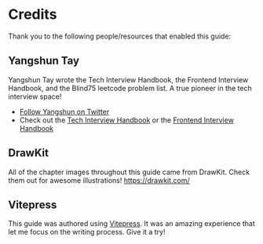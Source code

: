 # Credits

Thank you to the following people/resources that enabled this guide:

## Yangshun Tay

Yangshun Tay wrote the Tech Interview Handbook, the Frontend Interview Handbook, and the Blind75 leetcode problem list. A true pioneer in the tech interview space!

- [Follow Yangshun on Twitter](https://twitter.com/yangshunz)
- Check out the [Tech Interview Handbook](https://www.techinterviewhandbook.org/) or the [Frontend Interview Handbook](https://frontendinterviewhandbook.com/)

## DrawKit

All of the chapter images throughout this guide came from DrawKit. Check them out for awesome illustrations! https://drawkit.com/

## Vitepress

This guide was authored using [Vitepress](https://vitepress.vuejs.org/). It was an amazing experience that let me focus on the writing process. Give it a try!

<newsletter />

